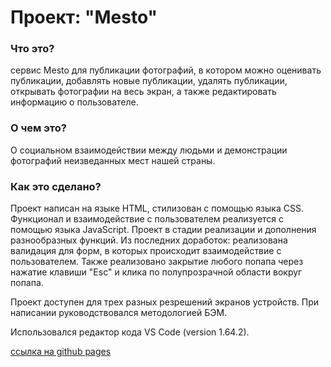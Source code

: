 ﻿# Проект: "Mesto"

### Что это?

сервис Mesto для публикации фотографий, в котором можно оценивать публикации, добавлять новые публикации, удалять публикации, открывать фотографии на весь экран, 
а также редактировать информацию о пользователе.


### О чем это?

О социальном взаимодействии между людьми и демонстрации фотографий неизведанных мест нашей страны.

### Как это сделано?

Проект написан на языке HTML, стилизован с помощью языка CSS. Функционал и взаимодействие с пользователем реализуется с помощью языка JavaScript. 
Проект в стадии реализации и дополнения разнообразных функций.
Из последних доработок: реализована валидация для форм, в которых происходит взаимодействие
с пользователем. Также реализовано закрытие любого попапа через нажатие клавиши "Esc" и клика 
по полупрозрачной области вокруг попапа.
 
Проект доступен для трех разных резрешений экранов устройств. 
При написании руководствовался методологией БЭМ.

Использовался редактор кода VS Code (version 1.64.2).

[ссылка на github pages](https://igordetkin.github.io/mesto/)